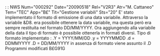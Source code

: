 :  : NWS Num="000292" Date="20090518" Rel="V2R3" Atr="M. Cattaneo" Tem="TEC" App="B£" Tit="Gestione variabili" Sts="20"
E' stato implementato il formato di emissione di una data variabile.
Attraverso la variabile &D8. era possibile ottenere la data variabile, ma questa però era sempre restituita nel formato DD/MM/YYYY. Ora aggiungendo alla variabile della data il tipo di formato è possibile ottenerla in formati diversi.
Tipo di formato implementato : 
.Y = YYYY/MM/DD
.y = YYYYMMDD
.d = DDMMYYYY
.D = DD/MM/YYYY
in assenza di formato viene assunto il .D
Programmi modificati
B£G91G

